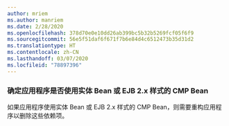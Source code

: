```yaml
---
author: mriem
ms.author: manriem
ms.date: 2/28/2020
ms.openlocfilehash: 378d70e0e10dd26ab399bc5b32b5269fcf05f6f9
ms.sourcegitcommit: 56e5f51daf6f671f7b6e84d4c6512473b35d31d2
ms.translationtype: HT
ms.contentlocale: zh-CN
ms.lasthandoff: 03/07/2020
ms.locfileid: "78897396"
---
```

### <a name="determine-whether-your-application-uses-entity-beans-or-ejb-2x-style-cmp-beans"></a>确定应用程序是否使用实体 Bean 或 EJB 2.x 样式的 CMP Bean

如果应用程序使用实体 Bean 或 EJB 2.x 样式的 CMP Bean，则需要重构应用程序以删除这些依赖项。
